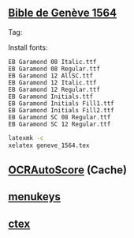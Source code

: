 ## [Bible de Genève 1564](https://github.com/raphink/geneve_1564)

Tag: 

Install fonts:

```
EB Garamond 08 Italic.ttf
EB Garamond 08 Regular.ttf
EB Garamond 12 AllSC.ttf
EB Garamond 12 Italic.ttf
EB Garamond 12 Regular.ttf
EB Garamond Initials.ttf
EB Garamond Initials Fill1.ttf
EB Garamond Initials Fill2.ttf
EB Garamond SC 08 Regular.ttf
EB Garamond SC 12 Regular.ttf
```

```sh
latexmk -c
xelatex geneve_1564.tex
```

## [OCRAutoScore](https://github.com/vkgo/OCRAutoScore) (Cache)

## [menukeys](https://ctan.org/pkg/menukeys)
## [ctex](https://ctan.org/pkg/ctex)